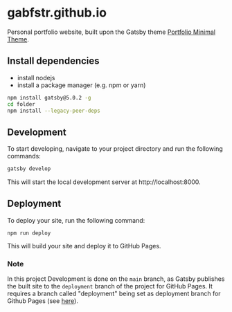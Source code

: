 # gabfstr.github.io
Personal portfolio website, built upon the Gatsby theme [Portfolio Minimal Theme](https://github.com/konstantinmuenster/gatsby-theme-portfolio-minimal/'). 


## Install dependencies
- install nodejs
- install a package manager (e.g. npm or yarn)
```bash
npm install gatsby@5.0.2 -g
cd folder
npm install --legacy-peer-deps
```

## Development


To start developing, navigate to your project directory and run the following commands:

```bash
gatsby develop
```

This will start the local development server at http://localhost:8000.

## Deployment
To deploy your site, run the following command:

```
npm run deploy
```

This will build your site and deploy it to GitHub Pages.


### Note
In this project Development is done on the `main` branch, as Gatsby publishes the built site to the `deployment` branch of the project for GitHub Pages. 
It requires a branch called "deployment" being set as deployment branch for Github Pages (see [here](https://docs.github.com/en/pages/getting-started-with-github-pages/configuring-a-publishing-source-for-your-github-pages-site#choosing-a-publishing-source)).
